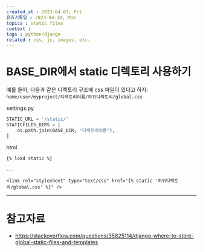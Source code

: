 ```yaml
---
created_at : 2023-04-07, Fri
유효기록일 : 2023-04-10, Mon
topics : static files
context : 
tags : python/django
related : css, js, images, etc.
---
```

# BASE_DIR에서 static 디렉토리 사용하기

예를 들어, 다음과 같은 디렉토리 구조에 css 파일이 있다고 하자: `home/user/myproject/디렉토리이름/하위디렉토리/global.css`

settings.py
```python
STATIC_URL = '/static/'
STATICFILES_DIRS = [
    os.path.join(BASE_DIR, "디렉토리이름"),
]
```

html
```django
{% load static %}

...

<link rel="stylesheet" type="text/css" href="{% static '하위디렉토리/global.css' %}" />   

```


---
# 참고자료
- https://stackoverflow.com/questions/35825114/django-where-to-store-global-static-files-and-templates

[^1]: